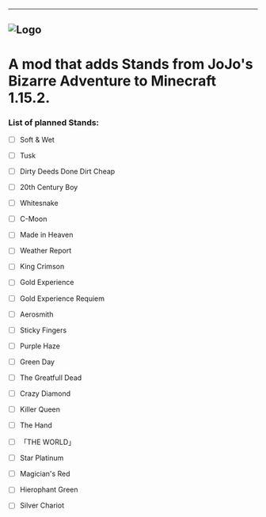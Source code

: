 -------------------------------------------
![Logo](https://github.com/Novarch129/JoJo-s-Blocky-Adventure/blob/master/src/main/resources/assets/jojomod/logo.png)
-------------------------------------------
# A mod that adds Stands from JoJo's Bizarre Adventure to Minecraft 1.15.2.

### List of planned Stands:
- [ ] Soft & Wet
- [ ] Tusk
- [ ] Dirty Deeds Done Dirt Cheap
- [ ] 20th Century Boy
- [ ] Whitesnake
- [ ] C-Moon
- [ ] Made in Heaven
- [ ] Weather Report
- [ ] King Crimson
- [ ] Gold Experience
- [ ] Gold Experience Requiem
- [ ] Aerosmith
- [ ] Sticky Fingers
- [ ] Purple Haze
- [ ] Green Day
- [ ] The Greatfull Dead
- [ ] Crazy Diamond
- [ ] Killer Queen
- [ ] The Hand
- [ ] 「THE WORLD」
- [ ] Star Platinum
- [ ] Magician's Red
- [ ] Hierophant Green
- [ ] Silver Chariot

